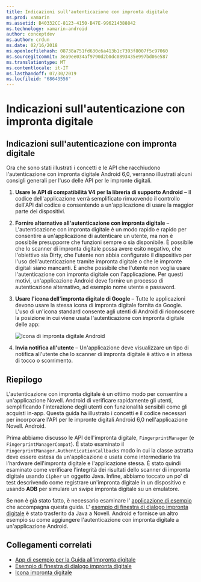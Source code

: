 ```yaml
---
title: Indicazioni sull'autenticazione con impronta digitale
ms.prod: xamarin
ms.assetid: B40332CC-8123-4150-B47E-996214388842
ms.technology: xamarin-android
author: conceptdev
ms.author: crdun
ms.date: 02/16/2018
ms.openlocfilehash: 08738a751fd630c6a413b1c7393f8007f5c97060
ms.sourcegitcommit: 3ea9ee034af9790d2b0dc0893435e997bd06e587
ms.translationtype: MT
ms.contentlocale: it-IT
ms.lasthandoff: 07/30/2019
ms.locfileid: "68643556"
---
```

# <a name="fingerprint-authentication-guidance"></a>Indicazioni sull'autenticazione con impronta digitale

## <a name="fingerprint-authentication-guidance"></a>Indicazioni sull'autenticazione con impronta digitale

Ora che sono stati illustrati i concetti e le API che racchiudono l'autenticazione con impronta digitale Android 6,0, verranno illustrati alcuni consigli generali per l'uso delle API per le impronte digitali.

1. **Usare le API di compatibilità V4 per la libreria di supporto Android** &ndash; Il codice dell'applicazione verrà semplificato rimuovendo il controllo dell'API dal codice e consentendo a un'applicazione di usare la maggior parte dei dispositivi.
2. **Fornire alternative all'autenticazione con impronta digitale** &ndash; L'autenticazione con impronta digitale è un modo rapido e rapido per consentire a un'applicazione di autenticare un utente, ma non è possibile presupporre che funzioni sempre o sia disponibile. È possibile che lo scanner di impronta digitale possa avere esito negativo, che l'obiettivo sia Dirty, che l'utente non abbia configurato il dispositivo per l'uso dell'autenticazione tramite impronta digitale o che le impronte digitali siano mancanti. È anche possibile che l'utente non voglia usare l'autenticazione con impronta digitale con l'applicazione. Per questi motivi, un'applicazione Android deve fornire un processo di autenticazione alternativo, ad esempio nome utente e password.
3. **Usare l'icona dell'impronta digitale di Google** &ndash; Tutte le applicazioni devono usare la stessa icona di impronta digitale fornita da Google. L'uso di un'icona standard consente agli utenti di Android di riconoscere la posizione in cui viene usata l'autenticazione con impronta digitale delle app: 
    
    ![Icona di impronta digitale Android](summary-images/ic-fp-40px.png)
    
4. **Invia notifica all'utente** &ndash; Un'applicazione deve visualizzare un tipo di notifica all'utente che lo scanner di impronta digitale è attivo e in attesa di tocco o scorrimento. 

## <a name="summary"></a>Riepilogo

L'autenticazione con impronta digitale è un ottimo modo per consentire a un'applicazione Novell. Android di verificare rapidamente gli utenti, semplificando l'interazione degli utenti con funzionalità sensibili come gli acquisti in-app. Questa guida ha illustrato i concetti e il codice necessari per incorporare l'API per le impronte digitali Android 6,0 nell'applicazione Novell. Android.

Prima abbiamo discusso le API dell'impronta digitale, `FingerprintManager` (e `FingerprintManagerCompat`). È stato esaminato il `FingerprintManager.AuthenticationCallbacks` modo in cui la classe astratta deve essere estesa da un'applicazione e usata come intermediario tra l'hardware dell'impronta digitale e l'applicazione stessa. È stato quindi esaminato come verificare l'integrità dei risultati dello scanner di impronta digitale usando `Cipher` un oggetto Java. Infine, abbiamo toccato un po' di test descrivendo come registrare un'impronta digitale in un dispositivo e usando **ADB** per simulare un swipe impronta digitale su un emulatore. 

Se non è già stato fatto, è necessario esaminare l' [applicazione di esempio](https://github.com/xamarin/monodroid-samples/tree/master/FingerprintGuide) che accompagna questa guida. L' [esempio di finestra di dialogo impronta digitale](https://docs.microsoft.com/samples/xamarin/monodroid-samples/android-m-fingerprintdialog) è stato trasferito da Java a Novell. Android e fornisce un altro esempio su come aggiungere l'autenticazione con impronta digitale a un'applicazione Android.



## <a name="related-links"></a>Collegamenti correlati

- [App di esempio per la Guida all'impronta digitale](https://github.com/xamarin/monodroid-samples/tree/master/FingerprintGuide)
- [Esempio di finestra di dialogo impronta digitale](https://docs.microsoft.com/samples/xamarin/monodroid-samples/android-m-fingerprintdialog)
- [Icona impronta digitale](https://raw.githubusercontent.com/xamarin/monodroid-samples/master/FingerprintGuide/FingerprintSampleApp/Resources/drawable-hdpi/ic_fp_40px.png)
